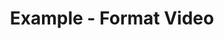 ---
date:  ""
draft: false
title: "Example - Format Video"
thumb:
    image: "cover.jpg"
    anima: ""
    video: ""
layout: ""
weight: 4
lister: 2
format:
    media: "video"
    theme: ""
    datum:
        data: ""
require:
    - prop: "linux"
      name: "linux"
      icon: ""
      desc: "Suspendisse condimentum ipsum vel mi luctus, nec ornare est porttitor."
metadata:
    index: false
    thumb: "cover.jpg"
    group: []
    author: ["Al Muhdil Karim"]
description: "Lorem ipsum dolor sit amet, consectetur adipiscing elit. Etiam aliquam libero et magna suscipit vestibulum. Suspendisse condimentum ipsum vel mi luctus, nec ornare est porttitor."
---